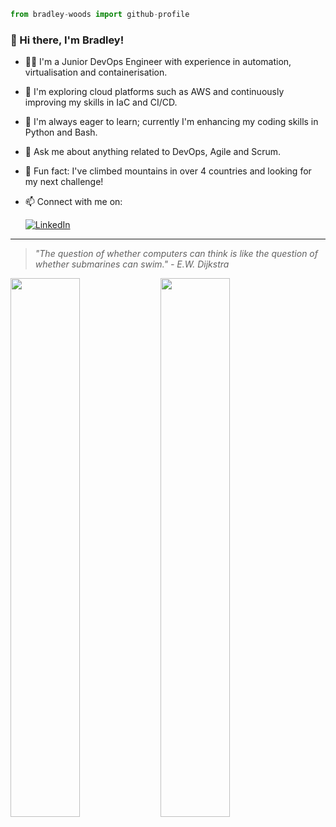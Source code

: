 ```python
from bradley-woods import github-profile
```

### 👋 Hi there, I'm Bradley!

- 👨‍💻 I'm a Junior DevOps Engineer with experience in automation, virtualisation and containerisation.
- 🔭 I'm exploring cloud platforms such as AWS and continuously improving my skills in IaC and CI/CD.
- 🌱 I'm always eager to learn; currently I'm enhancing my coding skills in Python and Bash.
- 💬 Ask me about anything related to DevOps, Agile and Scrum.
- 🗻 Fun fact: I've climbed mountains in over 4 countries and looking for my next challenge!
- 📫 Connect with me on:

  [![LinkedIn](https://img.shields.io/badge/LinkedIn-0077B5?style=for-the-badge&logo=linkedin&logoColor=white)](https://www.linkedin.com/in/bradley-christian-woods/)
  
---

> *"The question of whether computers can think is like the question of whether submarines can swim." - E.W. Dijkstra*

<img align="left" width="47%" src="https://github-readme-stats.vercel.app/api?username=bradley-woods&theme=tokyonight" />

<img align="left" width="47%" src="https://github-readme-stats.vercel.app/api/top-langs/?username=bradley-woods&layout=compact" />
  



  

